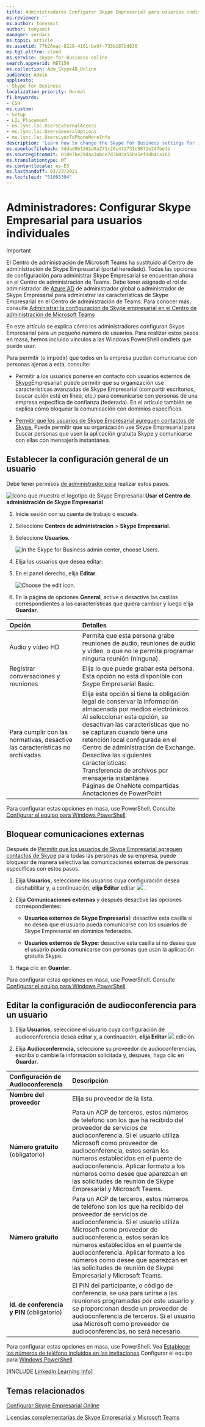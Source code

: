 ```yaml
---
title: Administradores Configurar Skype Empresarial para usuarios individuales
ms.reviewer: ''
ms.author: tonysmit
author: tonysmit
manager: serdars
ms.topic: article
ms.assetid: 77b26eac-8228-4161-ba9f-733b187bd836
ms.tgt.pltfrm: cloud
ms.service: skype-for-business-online
search.appverid: MET150
ms.collection: Adm_Skype4B_Online
audience: Admin
appliesto:
- Skype for Business
localization_priority: Normal
f1.keywords:
- CSH
ms.custom:
- Setup
- LIL_Placement
- ms.lync.lac.UsersExternalAccess
- ms.lync.lac.UsersGeneralOptions
- ms.lync.lac.UsersLyncToPhoneMoreInfo
description: 'Learn how to change the Skype for Business settings for individual users such as: Audio and video conferencing, recording of calls and meetings. '
ms.openlocfilehash: 5ddad9b1502d0a271c20c412731c9872e247be1b
ms.sourcegitcommit: 01087be29daa3abce7d3b03a55ba5ef8db4ca161
ms.translationtype: MT
ms.contentlocale: es-ES
ms.lasthandoff: 03/23/2021
ms.locfileid: "51093394"
---
```

# <a name="admins-configure-skype-for-business-settings-for-individual-users"></a>Administradores: Configurar Skype Empresarial para usuarios individuales

> [!IMPORTANT]
> El Centro de administración de Microsoft Teams ha sustituido al Centro de administración de Skype Empresarial (portal heredado). Todas las opciones de configuración para administrar Skype Empresarial se encuentran ahora en el Centro de administración de Teams. Debe tener asignado el rol de administrador de [Azure AD](/azure/active-directory/roles/permissions-reference) de administrador global o administrador de Skype Empresarial para administrar las características de Skype Empresarial en el Centro de administración de Teams. Para conocer más, consulte [Administrar la configuración de Skype empresarial en el Centro de administración de Microsoft Teams](/MicrosoftTeams/skype-for-business-settings?bc=%2fskypeforbusiness%2fbreadcrumb%2ftoc.json&toc=%2fskypeforbusiness%2fsfbotoc%2ftoc.json)

En este artículo se explica cómo los administradores configuran Skype Empresarial para un pequeño número de usuarios. Para realizar estos pasos en masa, hemos incluido vínculos a las Windows PowerShell cmdlets que puede usar.
  
Para permitir (o impedir) que todos en la empresa puedan comunicarse con personas ajenas a esta, consulte:
  
- Permitir a los usuarios ponerse en contacto con usuarios externos de [Skype](allow-users-to-contact-external-skype-for-business-users.md)Empresarial: puede permitir que su organización use características avanzadas de Skype Empresarial (compartir escritorios, buscar quién está en línea, etc.) para comunicarse con personas de una empresa específica de confianza (federada). En el artículo también se explica cómo bloquear la comunicación con dominios específicos.
    
- [Permitir que los usuarios de Skype Empresarial agreguen contactos de Skype.](let-skype-for-business-users-add-skype-contacts.md) Puede permitir que su organización use Skype Empresarial para buscar personas que usen la aplicación gratuita Skype y comunicarse con ellas con mensajería instantánea.
    
## <a name="configure-general-settings-for-one-user"></a>Establecer la configuración general de un usuario
<a name="__toc325019204"> </a>

Debe tener permisos [de administrador para](https://support.office.com/article/da585eea-f576-4f55-a1e0-87090b6aaa9d) realizar estos pasos.

![Icono que muestra el logotipo de Skype Empresarial](../images/sfb-logo-30x30.png) **Usar el Centro de administración de Skype Empresarial**
  
1. Inicie sesión con su cuenta de trabajo o escuela.
    
2. Seleccione **Centros de administración** > **Skype Empresarial**.
    
3. Seleccione **Usuarios**.
    
    ![In the Skype for Business admin center, choose Users.](../images/7c80eeb3-6555-4fc8-91f4-61b493581e9e.png)
  
4. Elija los usuarios que desea editar:
    
5. En el panel derecho, elija **Editar**.
    
    ![Choose the edit icon.](../images/5dd7c5bc-b8fa-4201-b6a6-1436ad8f88fb.png)
  
6. En la página de opciones **General**, active o desactive las casillas correspondientes a las características que quiera cambiar y luego elija **Guardar**.
    
|**Opción**|**Detalles**|
|:-----|:-----|
|Audio y vídeo HD  <br/> |Permita que esta persona grabe reuniones de audio, reuniones de audio y vídeo, o que no le permita programar ninguna reunión (ninguna).  <br/> |
|Registrar conversaciones y reuniones  <br/> |Elija lo que puede grabar esta persona.  <br/> Esta opción no está disponible con Skype Empresarial Basic.  <br/> |
|Para cumplir con las normativas, desactive las características no archivadas  <br/> | Elija esta opción si tiene la obligación legal de conservar la información almacenada por medios electrónicos. <br/>  Al seleccionar esta opción, se desactivan las [](/exchange/security-and-compliance/in-place-and-litigation-holds) características que no se capturan cuando tiene una retención local configurada en el Centro de administración de Exchange. Desactiva las siguientes características: <br/>  Transferencia de archivos por mensajería instantánea <br/>  Páginas de OneNote compartidas <br/>  Anotaciones de PowerPoint <br/> |
   
Para configurar estas opciones en masa, use PowerShell. Consulte [Configurar el equipo para Windows PowerShell](../set-up-your-computer-for-windows-powershell/set-up-your-computer-for-windows-powershell.md).
  
## <a name="block-external-communications"></a>Bloquear comunicaciones externas
<a name="__toc325019206"> </a>

Después de [Permitir que los usuarios de Skype Empresarial agreguen contactos de Skype](let-skype-for-business-users-add-skype-contacts.md) para todas las personas de su empresa, puede bloquear de manera selectiva las comunicaciones externas de personas específicas con estos pasos.
  
1. Elija **Usuarios,** seleccione los usuarios cuya configuración desea deshabilitar y, a continuación, **elija Editar** editar ![ ](../images/2f8948c1-e4f3-4022-b9cd-37fed066056e.png) .
    
2. Elija **Comunicaciones externas** y después desactive las opciones correspondientes:
    
   - **Usuarios externos de Skype Empresarial**: desactive esta casilla si no desea que el usuario pueda comunicarse con los usuarios de Skype Empresarial en dominios federados.
    
   - **Usuarios externos de Skype**: desactive esta casilla si no desea que el usuario pueda comunicarse con personas que usan la aplicación gratuita Skype.
    
3. Haga clic en **Guardar**.
    
Para configurar estas opciones en masa, use PowerShell. Consulte [Configurar el equipo para Windows PowerShell](../set-up-your-computer-for-windows-powershell/set-up-your-computer-for-windows-powershell.md).
  
## <a name="edit-audio-conferencing-settings-for-one-user"></a>Editar la configuración de audioconferencia para un usuario
<a name="__toc314837483"> </a>

1. Elija **Usuarios,** seleccione el usuario cuya configuración de audioconferencia desea editar y, a continuación, **elija Editar** ![ ](../images/2f8948c1-e4f3-4022-b9cd-37fed066056e.png) edición.
    
2. Elija **Audioconferencia,** seleccione su proveedor de audioconferencias, escriba o cambie la información solicitada y, después, haga clic en **Guardar.**
    
|**Configuración de Audioconferencia**|**Descripción**|
|:-----|:-----|
|**Nombre del proveedor** <br/> |Elija su proveedor de la lista.  <br/> |
|**Número gratuito** (obligatorio) <br/> |Para un ACP de terceros, estos números de teléfono son los que ha recibido del proveedor de servicios de audioconferencia. Si el usuario utiliza Microsoft como proveedor de audioconferencia, estos serán los números establecidos en el puente de audioconferencia. Aplicar formato a los números como desee que aparezcan en las solicitudes de reunión de Skype Empresarial y Microsoft Teams.  <br/> |
|**Número gratuito** <br/> |Para un ACP de terceros, estos números de teléfono son los que ha recibido del proveedor de servicios de audioconferencia. Si el usuario utiliza Microsoft como proveedor de audioconferencia, estos serán los números establecidos en el puente de audioconferencia. Aplicar formato a los números como desee que aparezcan en las solicitudes de reunión de Skype Empresarial y Microsoft Teams.  <br/> |
|**Id. de conferencia y PIN** (obligatorio) <br/> |El PIN del participante, o código de conferencia, se usa para unirse a las reuniones programadas por este usuario y se proporcionan desde un proveedor de audioconferencia de terceros. Si el usuario usa Microsoft como proveedor de audioconferencias, no será necesario.  <br/> |
   
Para configurar estas opciones en masa, use PowerShell. Vea [Establecer los números de teléfono incluidos en las invitaciones](../audio-conferencing-in-office-365/set-the-phone-numbers-included-on-invites.md) Configurar el equipo para [Windows PowerShell](../set-up-your-computer-for-windows-powershell/set-up-your-computer-for-windows-powershell.md).


[!INCLUDE [LinkedIn Learning Info](../../common/office/linkedin-learning-info.md)]
  
   
## <a name="related-topics"></a>Temas relacionados 

[Configurar Skype Empresarial Online](set-up-skype-for-business-online.md)

[Licencias complementarias de Skype Empresarial y Microsoft Teams](../skype-for-business-and-microsoft-teams-add-on-licensing/skype-for-business-and-microsoft-teams-add-on-licensing.md)
  
  
